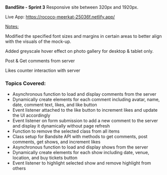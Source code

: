 <b>BandSite - Sprint 3</b>
Responsive site between 320px and 1920px.

Live App:
https://rococo-meerkat-25036f.netlify.app/

<p style="text-decoration: underline;">Notes:</p>
Modified the specified font sizes and margins in certain areas to better align with the visuals of the mock-up.

Added greyscale hover effect on photo gallery for desktop & tablet only.

Post & Get comments from server

Likes counter interaction with server

### Topics Covered:

- Asynchronous function to load and display comments from the server
- Dynamically create elements for each comment including avatar, name, date, comment text, likes, and like button
- Event listener attached to the like button to increment likes and update the UI accordingly
- Event listener on form submission to add a new comment to the server and display it dynamically without page refresh
- Function to remove the selected class from all items
- Class setup for Bandsite API with methods to get comments, post comments, get shows, and increment likes
- Asynchronous function to load and display shows from the server
- Dynamically create elements for each show including date, venue, location, and buy tickets button
- Event listener to highlight selected show and remove highlight from others
